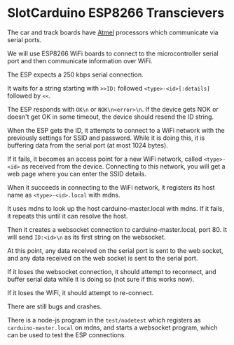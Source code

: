 # SlotCarduino ESP8266 Transcievers

The car and track boards have [Atmel](http://www.atmel.com) processors which
communicate via serial ports.

We will use ESP8266 WiFi boards to connect to the microcontroller serial port
and then communicate information over WiFi.

The ESP expects a 250 kbps serial connection.

It waits for a string starting with `>>ID:` followed `<type>-<id>[:details]` 
followed by `<<`.

The ESP responds with `OK\n` or `NOK\n<error>\n`. If the device gets NOK or 
doesn't get OK in some timeout, the device should resend the ID string.

When the ESP gets the ID, it attempts to connect to a WiFi network with the 
previously settings for SSID and password. While it is doing this, it is 
buffering data from the serial port (at most 1024 bytes).

If it fails, it becomes an access point for a new WiFi network, called 
`<type>-<id>` as received from the device. Connecting to this network, you 
will get a web page where you can enter the SSID details.

When it succeeds in connecting to the WiFi network, it registers its host 
name as `<type>-<id>.local` with mdns.

It uses mdns to look up the host carduino-master.local with mdns. If it fails, 
it repeats this until it can resolve the host.

Then it creates a websocket connection to carduino-master.local, port 80. It 
will send `ID:<id>\n` as its first string on the websocket. 

At this point, any data received on the serial port is sent to the web socket,
and any data received on the web socket is sent to the serial port.

If it loses the websocket connection, it should attempt to reconnect, and buffer
serial data while it is doing so (not sure if this works now).

If it loses the WiFi, it should attempt to re-connect.

There are still bugs and crashes.

There is a node-js program in the `test/nodetest` which registers as 
`carduino-master.local` on mdns, and starts a websocket program, which can be
used to test the ESP connections.
